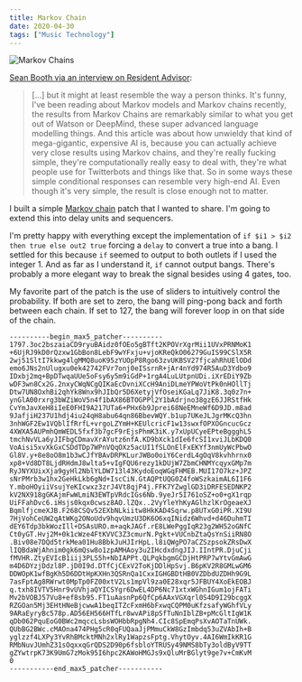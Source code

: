 ```yaml
---
title: Markov Chain
date: 2020-04-30
tags: ["Music Technology"]
---
```


![Markov Chains](/rm_ation/images/markov-chains.png)

[Sean Booth via an interview on Resident Advisor](https://www.residentadvisor.net/features/2756):

<!--x-->

> [...] but it might at least resemble the way a person thinks. It's funny, I've been reading about Markov models and Markov chains recently, the results from Markov Chains are remarkably similar to what you get out of Watson or DeepMind, these super advanced language modelling things. And this article was about how unwieldy that kind of mega-gigantic, expensive AI is, because you can actually achieve very close results using Markov chains, and they're really fucking simple, they're computationally really easy to deal with, they're what people use for Twitterbots and things like that. So in some ways these simple conditional responses can resemble very high-end AI. Even though it's very simple, the result is close enough not to matter.

I built a simple [Markov chain](https://en.wikipedia.org/wiki/Markov_chain) patch that I wanted to share. I'm going to extend this into delay units and sequencers.

I'm pretty happy with everything except the implementation of `if $i1 > $i2 then true else out2 true` forcing a `delay` to convert a true into a bang. I settled for this because `if` seemed to output to both outlets if I used the integer 1. And as far as I understand it, `if` cannot output bangs. There's probably a more elegant way to break the signal besides using 4 gates, too.

My favorite part of the patch is the use of sliders to intuitively control the probability. If both are set to zero, the bang will ping-pong back and forth between each chain. If set to 127, the bang will forever loop in on that side of the chain.

```max
----------begin_max5_patcher----------
1797.3oc2bszaiaCD9ryuBAidz0fOEo5gBTft2KPOVrXgrMii1UVxPRNMoK1
+6UjRJ9kD0rQzxw1GbBon8LebF9wYFxju+vjoKReQkO06279GuIS99CSlX5R
2wj51SltI7kkwg4lgMMQ8uoK95zYUOpP8Rgo63zvUKBSV27fjcahRhUElODd
emo6JNs2nUlugxu0ek42742FVr7onj0eISsrnR+jAr4nYd974R5AuD3Ydbo9
IDxbj2mq+BpDTwqaUUe5oFsy6y5m9iGdP+1rgA4LuLUtpnUDi.iXrEDiY9Zb
wDF3wn8Cx2G.2nxyCWqNCgQIKaEcDvniXCcH9AniDLmeYPWoVtPk0nHOllTj
Dtw7UN8OxhBi2qhYk8Wnx9hJIbQr5D6XetyjVfOseiKGaLq7JiK8.3q0z7n+
ynGlA00rxrg3bWZiWoV5n4f1bAX86BTOGPPl2Y1bAdrjno38gzE6JJRStfHk
CvYmJavXeH8iIeE0FHI9A217UTa6+PHx6b9Jprei68NeEMneWf6D9JD.m8ad
9JafjiH237U1hdj4iu24qH8abu64qn86BbevWQY.b1up7UKeJLJgrMKcQ3hn
3nhWGF2Ew1VQblIfRrfL+vrgoLZYmH+KEUlcricF1w13swxfOPXOGncucGcz
4XWXA5AUPmhQmWEDL5fxf3b7gcF9rEjsPhmK3iK.y7xUpUCyeEPteBggghL5
tmchNvVLa6yJIFbgCDmavXrAYutz6nfA.KD9bXck1dIe6fcSI1xviJLbKDQ0
VoAisi5xvXkGxCSDdTDp7WPnVQqOXz5acUI1fSLOnElFxEKYf3nmUyWcPbwO
Gl8V.y+8e8oO8m1b3wCJfYBAvDRPKLurJWBo0oiY6CerdL4gOqV8kvhhrnx0
xp8+Vd8DT8LjdRHdmJ8wlta5+vIgFQU6rezy1kDUjW7ZbmCHNMYcqyxGMp7m
RyJNYXUixXja9gyHl2NblYLDW713l43KydoEoqWGqFHMEB.MUI17O7kz+JPZ
sNrPMrb3w1hx2GeHkLkb6gNd+IscCiN.GtAQPtUQG0Z4foWSzkaimAL6I1F6
Y.mboHOyiiVsujYeKIcwxz3zrJ4Vt8qjP4j.FFK7YZwglGD3iDRFESEDNKP2
kV2NX918gGKAjmFwWLmiN3EWTpVRdcIGs6Nb.9yeJr5I761oSZ+o0+gX1rqp
UiFFahDvc6.iHsjs0kqx0cwsz8AO.lZQx..2VyYleYhKyAGlhzlKrOgeaeXJ
BqmlfjcmeXJB.F268CSQv52EXbNLkiitw8HkKAD4Sqrw.p8UTxG0iPR.XI9U
7HjVohCeUW2qAtWKg2ONoUdv9hqvUmzU3DK6O6xqINidz6Whvd+d46DuhmTI
dEY6Tdp3bkWozIll+DSAsURO.m+aqkJAGf.rE8LWePggIqR23g2WH52oGNfC
Ct0yGT.Hvj2M+0k1cWze4FtKVVC3Z3cmurN.Pgkt+VUCnbZtaQsYnSiiRN8O
.Biv08e7DQd5trkMea01Hu8BbkJuHJIrHpL.l8iQWgPO7aCZSzpsokZRsDwX
lIQBdaWjAhnim0gk6mQsw8o1zpAMHAoy3u2IHcdxdngJIJ.IIntPR.DjuCji
fMVHR.ZtyEVIcB1iij3PLS5h+NbIAPPt.QLPqkbgmGCDjHtPRP7wYtvGmAwG
m4D6DYzjDdzl8P.jD0I9d.DTfCjCExV2ToKjDDlHpSvj.B6pKV2R8GMLwGM6
DDWOpK1wfBgKh5D6DDtHpKXHn3QSRnQa1CxxIGHGBDtHB0VZDbdUZDHh9G9L
7asFptAg8RWrwt0MpTp0FZ00xtV2Ls1mpVl9za0E28xqr5JFBUY4XoEkEOBJ
q.txh8IVTV5Hnr9vUVhjaQYICSYgr6DwEL4DP6Nc71xtxWGhnIGum1ojFATi
Mv2bVOBJ57Vu8+ef8sb95.FT1uAasnPp6QfCp6AAxVGXqrl0S4D9I29bcggX
RZGOan5Mj3EHtHNeBjcwwA1beqITZcFxmH6bFxwqCQPM0uKfzsafyWGhfVLy
9ARaEyryBc578p.AD56EH566HTfLr8wvAPi8pSfTuNnIblZB+pMcGltIgW1K
qDb062PquEoG0BWc2mqccLsbsWOHbbRpgNh4.CIc8SpEmqPsXvAOTaTnUWk.
QUbBG2BWc.cMAOna474PHg5cR0qFUQaaJjPMmuCkW8GzImbdq53uZVAbIh+B
yglzzf4LXPy3YvRhBMcktMNh2xlRy1WapzsFptg.VhytOyv.4AI6WmIkKR1G
RMbNuvJUmhZ31sOqxxqGrQDS2D90p6fsbloYTRUSy49NMS8bTy3oldByV9TT
gZYwtrpK73K9UmG7zMok95I6hpc2KAWoHMGJs9xQluMrBGlyt9ge7v+CmKvM
0
-----------end_max5_patcher-----------
```
